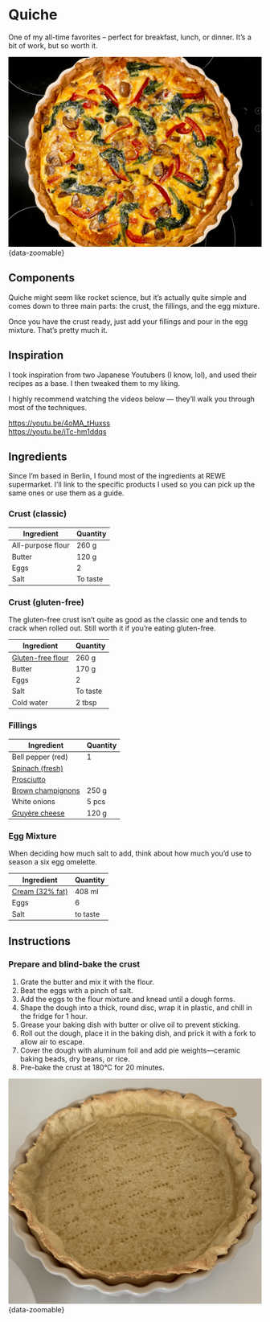 # Quiche

One of my all-time favorites – perfect for breakfast, lunch, or dinner. It’s a bit of work, but so worth it.

![Alt text](../../images/quiche_1.png){data-zoomable}


## Components

Quiche might seem like rocket science, but it’s actually quite simple and comes down to three main parts: the crust, the fillings, and the egg mixture.

Once you have the crust ready, just add your fillings and pour in the egg mixture. That’s pretty much it.

## Inspiration

I took inspiration from two Japanese Youtubers (I know, lol), and used their recipes as a base. I then tweaked them to my liking.

I highly recommend watching the videos below — they’ll walk you through most of the techniques.

https://youtu.be/4oMA_tHuxss  
https://youtu.be/iTc-hm1ddqs

## Ingredients

Since I’m based in Berlin, I found most of the ingredients at REWE supermarket. I’ll link to the specific products I used so you can pick up the same ones or use them as a guide.

### Crust (classic)

| Ingredient                  | Quantity |
|-----------------------------|----------|
| All-purpose flour           | 260 g    |
| Butter                      | 120 g    |
| Eggs                        | 2         |
| Salt                        | To taste |

### Crust (gluten-free)

The gluten-free crust isn’t quite as good as the classic one and tends to crack when rolled out. Still worth it if you’re eating gluten-free.

| Ingredient                  | Quantity |
|-----------------------------|----------|
| [Gluten-free flour](https://www.nu3.de/products/bauckhof-mehl-mix-universal-glutenfrei)           | 260 g    |
| Butter                     | 170 g    |
| Eggs                        | 2    |
| Salt                        | To taste |
| Cold water                  | 2 tbsp   |


### Fillings

| Ingredient                  | Quantity |
|-----------------------------|----------|
| Bell pepper (red)           | 1    |
| [Spinach (fresh)](https://shop.rewe.de/p/rewe-bio-blattspinat-100g/7294456)                     |          |
| [Prosciutto](https://shop.rewe.de/products/1424192?variantArticleId=V8EBVY1Q)                   |          |
| [Brown champignons](https://shop.rewe.de/products/8312738?variantArticleId=27952450)                   | 250 g    |
| White onions                       | 5 pcs    |
| [Gruyère cheese](https://shop.rewe.de/products/7259886?variantArticleId=4388860191530)              | 120 g    |

### Egg Mixture

When deciding how much salt to add, think about how much you’d use to season a six egg omelette.

| Ingredient           | Quantity                                 |
|----------------------|------------------------------------------|
| [Cream (32% fat)](https://shop.rewe.de/products/1252453?variantArticleId=KB4ZWS5Y)          | 408 ml                                  |
| Eggs                 | 6                                  |
| Salt                 | to taste    |

## Instructions

### Prepare and blind-bake the crust

1. Grate the butter and mix it with the flour.
2. Beat the eggs with a pinch of salt.
3. Add the eggs to the flour mixture and knead until a dough forms.
4. Shape the dough into a thick, round disc, wrap it in plastic, and chill in the fridge for 1 hour.
5. Grease your baking dish with butter or olive oil to prevent sticking.
6. Roll out the dough, place it in the baking dish, and prick it with a fork to allow air to escape.
7. Cover the dough with aluminum foil and add pie weights—ceramic baking beads, dry beans, or rice.
8. Pre-bake the crust at 180°C for 20 minutes.

![Alt text](../../images/quiche_2.png){data-zoomable}
